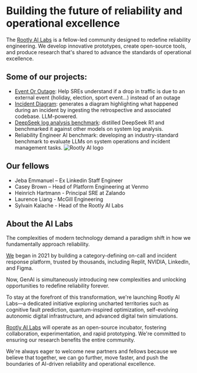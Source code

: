 
# Building the future of reliability and operational excellence 
The [Rootly AI Labs](https://labs.rootly.ai/) is a fellow-led community designed to redefine reliability engineering. We develop innovative prototypes, create open-source tools, and produce research that's shared to advance the standards of operational excellence.

## Some of our projects:
* [Event Or Outage](https://github.com/Rootly-AI-Labs/EventOrOutage): Help SREs understand if a drop in traffic is due to an external event (holiday, election, sport event...) instead of an outage
* [Incident Diagram](https://github.com/Rootly-AI-Labs/IncidentDiagram): generates a diagram highlighting what happened during an incident by ingesting the retrospective and associated codebase. LLM-powered.
* [DeepSeek log analysis benchmark](https://rootly.com/blog/classifying-error-logs-with-ai-can-deepseek-r1-outperform-gpt-4o-and-llama-3): distilled DeepSeek R1 and benchmarked it against other models on system log analysis.
* Reliability Engineer AI benchmark: developing an industry-standard benchmark to evaluate LLMs on system operations and incident management tasks.
![Rootly AI logo](https://github.com/Rootly-AI-Labs/EventOrOutage/raw/main/rootly-ai.png)

## Our fellows
* Jeba Emmanuel – Ex Linkedin Staff Engineer
* Casey Brown – Head of Platform Engineering at Venmo
* Heinrich Hartmann - Principal SRE at Zalando
* Laurence Liang - McGill Engineering
* Sylvain Kalache - Head of the Rootly AI Labs

## About the AI Labs

The complexities of modern technology demand a paradigm shift in how we fundamentally approach reliability.

[We](https://rootly.com/) began in 2021 by building a category-defining on-call and incident response platform, trusted by thousands, including Replit, NVIDIA, LinkedIn, and Figma.

Now, GenAI is simultaneously introducing new complexities and unlocking opportunities to redefine reliability forever.

To stay at the forefront of this transformation, we're launching Rootly AI Labs—a dedicated initiative exploring uncharted territories such as cognitive fault prediction, quantum-inspired optimization, self-evolving autonomic digital infrastructure, and advanced digital twin simulations.

[Rootly AI Labs](https://labs.rootly.ai/) will operate as an open-source incubator, fostering collaboration, experimentation, and rapid prototyping. We're committed to ensuring our research benefits the entire community.

We're always eager to welcome new partners and fellows because we believe that together, we can go further, move faster, and push the boundaries of AI-driven reliability and operational excellence.
